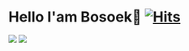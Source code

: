 
# Hello I'am Bosoek👋 [![Hits](https://hits.seeyoufarm.com/api/count/incr/badge.svg?url=https%3A%2F%2Fgithub.com%2FBOSOEK%2Fhit-counter&count_bg=%23676DB0&title_bg=%23352F2F&icon=&icon_color=%23E7E7E7&title=hits&edge_flat=false)](https://hits.seeyoufarm.com)

<img src="https://img.shields.io/badge/boseoggim08@gmail.com-EA4335?style=flat-square&logo=Gmail&logoColor=white&link=mailto:fomagran6@gmail.com"/> <img src="https://img.shields.io/badge/facebook-1877F2?style=flat-square&logo=Facebook&logoColor=white&link=https://www.facebook.com/profile.php?id=100011713266028"/>
